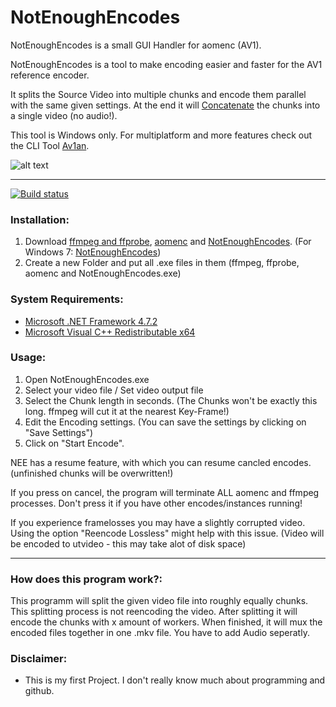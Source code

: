 # NotEnoughEncodes

NotEnoughEncodes is a small GUI Handler for aomenc (AV1). 

NotEnoughEncodes is a tool to make encoding easier and faster for the AV1 reference encoder.

It splits the Source Video into multiple chunks and encode them parallel with the same given settings. 
At the end it will [Concatenate](https://trac.ffmpeg.org/wiki/Concatenate) the chunks into a single video (no audio!).

This tool is Windows only. For multiplatform and more features check out the CLI Tool [Av1an](https://github.com/master-of-zen/Av1an).

![alt text](https://i.imgur.com/mkfRQn8.png)

---

[![Build status](https://ci.appveyor.com/api/projects/status/ku2rkeo5u4mm164l/branch/master?svg=true)](https://ci.appveyor.com/project/Alkl/notenoughencodes/branch/master)

### Installation:

1. Download [ffmpeg and ffprobe](https://www.ffmpeg.org/download.html), [aomenc](https://ci.appveyor.com/project/marcomsousa/build-aom/history) and [NotEnoughEncodes](https://github.com/Alkl58/NotEnoughEncodes/releases). (For Windows 7: [NotEnoughEncodes](https://ci.appveyor.com/project/Alkl/notenoughencodes/builds/31209233/artifacts))
2. Create a new Folder and put all .exe files in them (ffmpeg, ffprobe, aomenc and NotEnoughEncodes.exe)

### System Requirements:
- [Microsoft .NET Framework 4.7.2](https://dotnet.microsoft.com/download/dotnet-framework/net472)
- [Microsoft Visual C++ Redistributable x64](https://support.microsoft.com/en-us/help/2977003/the-latest-supported-visual-c-downloads)

### Usage:
1. Open NotEnoughEncodes.exe
2. Select your video file / Set video output file
3. Select the Chunk length in seconds. (The Chunks won't be exactly this long. ffmpeg will cut it at the nearest Key-Frame!)
4. Edit the Encoding settings. (You can save the settings by clicking on "Save Settings")
5. Click on "Start Encode".  

NEE has a resume feature, with which you can resume cancled encodes. (unfinished chunks will be overwritten!)

If you press on cancel, the program will terminate ALL aomenc and ffmpeg processes. Don't press it if you have other encodes/instances running!

If you experience framelosses you may have a slightly corrupted video. Using the option "Reencode Lossless" might help with this issue. (Video will be encoded to utvideo - this may take alot of disk space)

---
### How does this program work?:
This programm will split the given video file into roughly equally chunks. This splitting process is not reencoding the video.
After splitting it will encode the chunks with x amount of workers. When finished, it will mux the encoded files together in one .mkv file.
You have to add Audio seperatly. 

### Disclaimer:
- This is my first Project. I don't really know much about programming and github.

